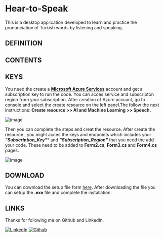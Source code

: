 # Hear-to-Speak
This is a desktop application developed to learn and practice the pronunciation of Turkish words by listening and speaking.

## DEFINITION

## CONTENTS 



## KEYS 
You need the create a **[Microsoft Azure Services](https://portal.azure.com/#create/Microsoft.CognitiveServicesSpeechServices)** account and get a subscription key to run the code. You can acces service and subscripton region from your subscription.
After creation of Azure account, go to console and select the create resource on the left panel.The follow the next instructions:
**Create resource >> AI and Machine Learning >> Speech.**

![image](https://www.linkpicture.com/q/WhatsApp-Image-2023-02-04-at-22.24.03_1.jpeg)

Then you can complete the steps and creat the resource. After create the resource , you might acces the keys and endpoints which includes your ***"Subscription_Key"**** and ***"Subscription_Region"*** that you need the add your code. These need to be added to **Form2.cs**, **Form3.cs** and **Form4.cs** pages.


![image](https://www.linkpicture.com/q/WhatsApp-Image-2023-02-04-at-22.08.26.jpeg)
## DOWNLOAD 

You can download the setup file form [here](https://drive.google.com/drive/folders/1KXulqEoTlYojuCza5GMs-CJN-Wq0Eqd8?usp=sharing). After downloading the file you can setup the **.exe** file and complete the installation.

## LINKS
Thanks for following me on Github and LinkedIn.

[![LinkedIn](https://icons.iconarchive.com/icons/limav/flat-gradient-social/48/Linkedin-icon.png)](https://www.linkedin.com/in/mustafa8demir/)  [![Github](https://icons.iconarchive.com/icons/limav/flat-gradient-social/48/Github-icon.png)](https://github.com/mustidev) 




